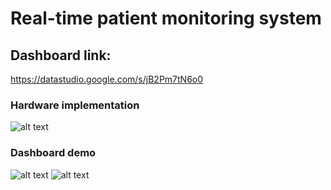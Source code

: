 # Real-time patient monitoring system

## Dashboard link:
https://datastudio.google.com/s/jB2Pm7tN6o0

### Hardware implementation
![alt text](https://github.com/Bakar31/RUET-Sessional-Codes/blob/master/3-1%5BMicrocontroller%20and%20Interfacing%20Sessional%5D/Final%20Project/hardware.jpg)

### Dashboard demo
![alt text](https://github.com/Bakar31/RUET-Sessional-Codes/blob/master/3-1%5BMicrocontroller%20and%20Interfacing%20Sessional%5D/Final%20Project/dashboard-1.png)
![alt text](https://github.com/Bakar31/RUET-Sessional-Codes/blob/master/3-1%5BMicrocontroller%20and%20Interfacing%20Sessional%5D/Final%20Project/dashboard-2.png)
